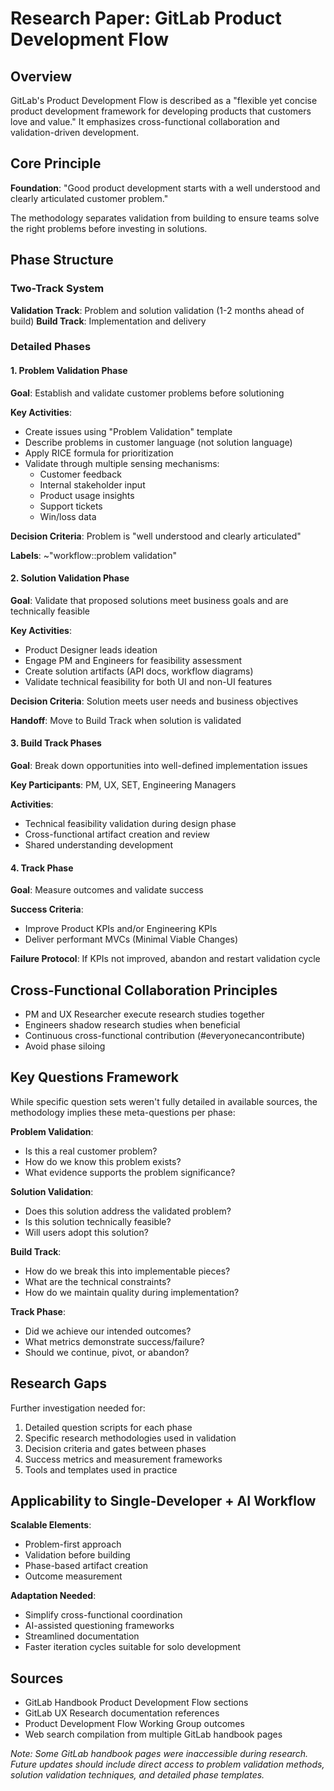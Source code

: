 # Research Paper: GitLab Product Development Flow

## Overview

GitLab's Product Development Flow is described as a "flexible yet concise product development framework for developing products that customers love and value." It emphasizes cross-functional collaboration and validation-driven development.

## Core Principle

**Foundation**: "Good product development starts with a well understood and clearly articulated customer problem."

The methodology separates validation from building to ensure teams solve the right problems before investing in solutions.

## Phase Structure

### Two-Track System

**Validation Track**: Problem and solution validation (1-2 months ahead of build)
**Build Track**: Implementation and delivery

### Detailed Phases

#### 1. Problem Validation Phase

**Goal**: Establish and validate customer problems before solutioning

**Key Activities**:
- Create issues using "Problem Validation" template
- Describe problems in customer language (not solution language)
- Apply RICE formula for prioritization
- Validate through multiple sensing mechanisms:
  - Customer feedback
  - Internal stakeholder input
  - Product usage insights
  - Support tickets
  - Win/loss data

**Decision Criteria**: Problem is "well understood and clearly articulated"

**Labels**: ~"workflow::problem validation"

#### 2. Solution Validation Phase

**Goal**: Validate that proposed solutions meet business goals and are technically feasible

**Key Activities**:
- Product Designer leads ideation
- Engage PM and Engineers for feasibility assessment
- Create solution artifacts (API docs, workflow diagrams)
- Validate technical feasibility for both UI and non-UI features

**Decision Criteria**: Solution meets user needs and business objectives

**Handoff**: Move to Build Track when solution is validated

#### 3. Build Track Phases

**Goal**: Break down opportunities into well-defined implementation issues

**Key Participants**: PM, UX, SET, Engineering Managers

**Activities**:
- Technical feasibility validation during design phase
- Cross-functional artifact creation and review
- Shared understanding development

#### 4. Track Phase

**Goal**: Measure outcomes and validate success

**Success Criteria**: 
- Improve Product KPIs and/or Engineering KPIs
- Deliver performant MVCs (Minimal Viable Changes)

**Failure Protocol**: If KPIs not improved, abandon and restart validation cycle

## Cross-Functional Collaboration Principles

- PM and UX Researcher execute research studies together
- Engineers shadow research studies when beneficial
- Continuous cross-functional contribution (#everyonecancontribute)
- Avoid phase siloing

## Key Questions Framework

While specific question sets weren't fully detailed in available sources, the methodology implies these meta-questions per phase:

**Problem Validation**:
- Is this a real customer problem?
- How do we know this problem exists?
- What evidence supports the problem significance?

**Solution Validation**:
- Does this solution address the validated problem?
- Is this solution technically feasible?
- Will users adopt this solution?

**Build Track**:
- How do we break this into implementable pieces?
- What are the technical constraints?
- How do we maintain quality during implementation?

**Track Phase**:
- Did we achieve our intended outcomes?
- What metrics demonstrate success/failure?
- Should we continue, pivot, or abandon?

## Research Gaps

Further investigation needed for:
1. Detailed question scripts for each phase
2. Specific research methodologies used in validation
3. Decision criteria and gates between phases
4. Success metrics and measurement frameworks
5. Tools and templates used in practice

## Applicability to Single-Developer + AI Workflow

**Scalable Elements**:
- Problem-first approach
- Validation before building
- Phase-based artifact creation
- Outcome measurement

**Adaptation Needed**:
- Simplify cross-functional coordination
- AI-assisted questioning frameworks
- Streamlined documentation
- Faster iteration cycles suitable for solo development

## Sources

- GitLab Handbook Product Development Flow sections
- GitLab UX Research documentation references
- Product Development Flow Working Group outcomes
- Web search compilation from multiple GitLab handbook pages

*Note: Some GitLab handbook pages were inaccessible during research. Future updates should include direct access to problem validation methods, solution validation techniques, and detailed phase templates.*